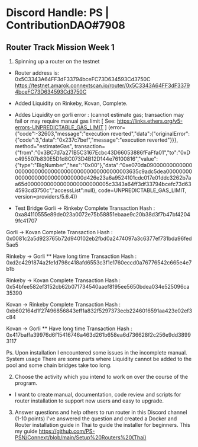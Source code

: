 # Discord Handle: PS | ContributionDAO#7908

## Router Track Mission Week 1

1) Spinning up a router on the testnet

- Router address is: 0x5C3343A64FF3dF33794bceFC73D634593Cd3750C
https://testnet.amarok.connextscan.io/router/0x5C3343A64FF3dF33794bceFC73D634593Cd3750C
- Added Liquidity on Rinkeby, Kovan, Complete.
- Addes Liquidity on gorli error : (cannot estimate gas; transaction may fail or may require manual gas limit [ See: https://links.ethers.org/v5-errors-UNPREDICTABLE_GAS_LIMIT ] (error={"code":-32603,"message":"execution reverted","data":{"originalError":{"code":3,"data":"0x237c7bef","message":"execution reverted"}}}, method="estimateGas", transaction={"from":"0x3BC7d7a271B5C3167Ecbc43D66053886fFaFfa01","to":"0xDc495507b830E5D1d8C073D4B12D144e76100816","value":{"type":"BigNumber","hex":"0x00"},"data":"0xe070da0900000000000000000000000000000000000000000000003635c9adc5dea00000000000000000000000000000d426e23a6a9524101cdc017e01ddc3262b7aa65d0000000000000000000000005c3343a64ff3df33794bcefc73d634593cd3750c","accessList":null}, code=UNPREDICTABLE_GAS_LIMIT, version=providers/5.6.4))

- Test Bridge 
Gorli -> Rinkeby Complete
Transaction Hash : 0xa84110555e89de023a0072e75b58851ebaae9c20b38d3f7b47bf42049fc41707

Gorli -> Kovan Complete
Transaction Hash : 0x0081c2a5d923765b72d940102eb2fbd0a2474097a3c6377ef731bda96fed5ae5

Rinkeby -> Gorli ** Have long time
Transaction Hash : 0xd2c4291874a2fe1d798c418afd6553c3f1e1760eccd0a76776542c665e4e7b1b

Rinkeby -> Kovan Complete
Transaction Hash : 0x54bfee582ef3152cb62b071734540aaef8195ee5650bdea034e525096ca35390

Kovan -> Rinkeby Complete
Transaction Hash : 0xb602164d1f27496856843eff1a832f5297373ecb2246016591aa423e02ef3c84

Kovan -> Gorli ** Have long time
Transaction Hash : 0x417baffa39976d6f15416746a463d261b658ea6d736628f2c256e9dd38993117

Ps. Upon installation I encountered some issues in the incomplete manual.
System usage There are some parts where Liquidity cannot be added to the pool
and some chain bridges take too long.

2) Choose the activity which you intend to work on over the course of the program.
- I want to create manual, documentation, code review and scripts for router installation to support new users and easy to upgrade.

3) Answer questions and help others to run router in this Discord channel (1-10 points)
I've answered the question and created a Docker and Router installation guide in Thai to guide the installer for beginners. This my guide
https://github.com/PS-PSN/Connext/blob/main/Setup%20Routers%20(Thai)
